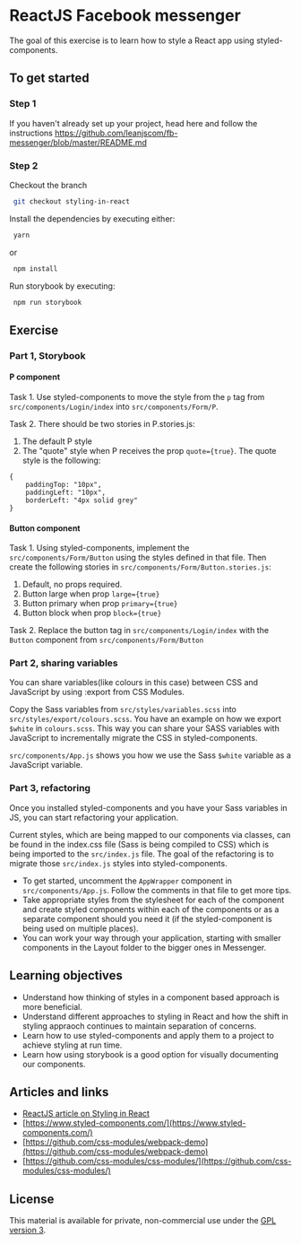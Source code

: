 # ReactJS Facebook messenger

The goal of this exercise is to learn how to style a React app using styled-components.

## To get started

### Step 1

If you haven't already set up your project, head here and follow the instructions https://github.com/leanjscom/fb-messenger/blob/master/README.md

### Step 2

Checkout the branch

```sh
 git checkout styling-in-react
```

Install the dependencies by executing either:
```sh
 yarn
``` 
or 
```sh
 npm install
```

Run storybook by executing:
```sh
 npm run storybook
``` 


## Exercise

### Part 1, Storybook

#### P component

Task 1. Use styled-components to move the style from the `p` tag from `src/components/Login/index` into `src/components/Form/P`.

Task 2. There should be two stories in P.stories.js:

1. The default P style
2. The "quote" style when P receives the prop `quote={true}`. The quote style is the following:

```
{
    paddingTop: "10px",
    paddingLeft: "10px",
    borderLeft: "4px solid grey"
}
```

#### Button component

Task 1. Using styled-components, implement the `src/components/Form/Button` using the styles defined in that file. Then create the following stories in `src/components/Form/Button.stories.js`:

1. Default, no props required.
2. Button large when prop `large={true}`
3. Button primary when prop `primary={true}`
4. Button block when prop `block={true}`

Task 2. Replace the button tag in `src/components/Login/index` with the `Button` component from `src/components/Form/Button`

### Part 2, sharing variables

You can share variables(like colours in this case) between CSS and JavaScript by using :export from CSS Modules.

Copy the Sass variables from `src/styles/variables.scss` into `src/styles/export/colours.scss`. You have an example on how we export `$white` in `colours.scss`. This way you can share your SASS variables with JavaScript to incrementally migrate the CSS in styled-components.

`src/components/App.js` shows you how we use the Sass `$white` variable as a JavaScript variable.

### Part 3, refactoring

Once you installed styled-components and you have your Sass variables in JS, you can start refactoring your application.

Current styles, which are being mapped to our components via classes, can be found in the index.css file (Sass is being compiled to CSS) which is being imported to the `src/index.js` file. The goal of the refactoring is to migrate those `src/index.js` styles into styled-components.

- To get started, uncomment the `AppWrapper` component in `src/components/App.js`. Follow the comments in that file to get more tips.
- Take appropriate styles from the stylesheet for each of the component and create styled components within each of the components or as a separate component should you need it (if the styled-component is being used on multiple places).
- You can work your way through your application, starting with smaller components in the Layout folder to the bigger ones in Messenger.

## Learning objectives

- Understand how thinking of styles in a component based approach is more beneficial. 
- Understand different approaches to styling in React and how the shift in styling appraoch continues to maintain separation of concerns.
- Learn how to use styled-components and apply them to a project to achieve styling at run time.
- Learn how using storybook is a good option for visually documenting our components.

## Articles and links

- [ReactJS article on Styling in React](https://reactjs.academy/blog/styling-in-react/)
- [https://www.styled-components.com/](https://www.styled-components.com/)
- [https://github.com/css-modules/webpack-demo](https://github.com/css-modules/webpack-demo)
- [https://github.com/css-modules/css-modules/](https://github.com/css-modules/css-modules/)

## License

This material is available for private, non-commercial use under the [GPL version 3](http://www.gnu.org/licenses/gpl-3.0-standalone.html).
